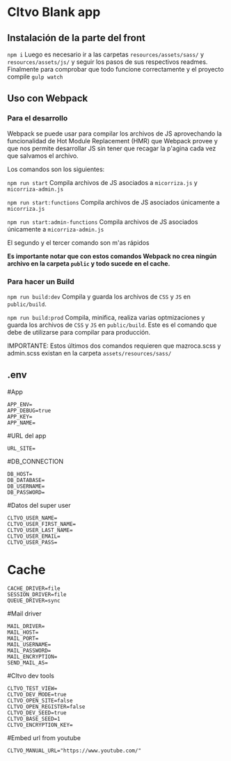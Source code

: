# Cltvo Blank app

## Instalación de la parte del front
`npm i`
Luego es necesario ir a las carpetas `resources/assets/sass/` y `resources/assets/js/` y seguir los pasos de sus respectivos readmes. Finalmente para comprobar que todo funcione correctamente y el proyecto compile `gulp watch`

## Uso con Webpack

### Para el desarrollo
Webpack se puede usar para compilar los archivos de JS aprovechando la funcionalidad de Hot Module Replacement (HMR) que Webpack provee y que nos permite desarrollar JS sin tener que recagar la p'agina cada vez que salvamos el archivo.

Los comandos son los siguientes:

`npm run start` Compila archivos de JS asociados a `micorriza.js` y `micorriza-admin.js`

`npm run start:functions` Compila archivos de JS asociados únicamente a `micorriza.js`

`npm run start:admin-functions` Compila archivos de JS asociados únicamente a `micorriza-admin.js`

El segundo y el tercer comando son m'as rápidos

__Es importante notar que con estos comandos Webpack no crea ningún archivo en la carpeta `public` y todo sucede en el cache.__

### Para hacer un Build
`npm run build:dev` Compila y guarda los archivos de `CSS` y `JS` en `public/build`.

`npm run build:prod` Compila, minifica, realiza varias optmizaciones y guarda los archivos de `CSS` y `JS` en `public/build`. Este es el comando que debe de utilizarse para compilar para producción.

IMPORTANTE: Estos últimos dos comandos requieren que mazroca.scss y admin.scss existan en la carpeta `assets/resources/sass/`


## .env

#App
```
APP_ENV=
APP_DEBUG=true
APP_KEY=
APP_NAME=
```
#URL del app
```
URL_SITE=
```

#DB_CONNECTION
```
DB_HOST=
DB_DATABASE=
DB_USERNAME=
DB_PASSWORD=
```

#Datos del super user
```
CLTVO_USER_NAME=
CLTVO_USER_FIRST_NAME=
CLTVO_USER_LAST_NAME=
CLTVO_USER_EMAIL=
CLTVO_USER_PASS=
```

# Cache
```
CACHE_DRIVER=file
SESSION_DRIVER=file
QUEUE_DRIVER=sync
```

#Mail driver
```
MAIL_DRIVER=
MAIL_HOST=
MAIL_PORT=
MAIL_USERNAME=
MAIL_PASSWORD=
MAIL_ENCRYPTION=
SEND_MAIL_AS=
```

#Cltvo dev tools
```
CLTVO_TEST_VIEW=
CLTVO_DEV_MODE=true
CLTVO_OPEN_SITE=false
CLTVO_OPEN_REGISTER=false
CLTVO_DEV_SEED=true
CLTVO_BASE_SEED=1
CLTVO_ENCRYPTION_KEY=
```

#Embed url from youtube  
```
CLTVO_MANUAL_URL="https://www.youtube.com/"
```
